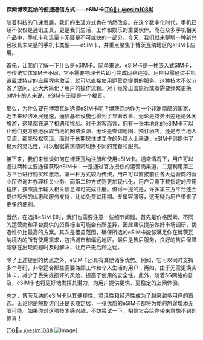 **探索博茨瓦纳的便捷通信方式——eSIM卡[[TG💪+ @esim1088](https://t.me/s/esim1088)]**

随着科技的飞速发展，我们的生活方式也在悄然改变。在这个数字化时代，手机已经不仅仅是通讯工具，更是我们生活、工作和娱乐的重要伙伴。而在众多手机相关产品中，手机卡和流量卡无疑是不可或缺的一部分。今天，我们就来聊聊一种新兴且极具未来感的手机卡类型——eSIM卡，并重点聚焦于博茨瓦纳地区的eSIM卡应用。

首先，让我们了解一下什么是eSIM卡。简单来说，eSIM卡是一种嵌入式SIM卡，与传统实体SIM卡不同，它不需要物理卡片即可完成网络连接。用户只需通过手机设置或特定的应用程序激活，就可以直接使用运营商提供的服务。这种技术不仅节省了空间，还大大简化了用户的操作流程。对于经常出国旅行或者需要频繁更换SIM卡的人来说，eSIM卡无疑是一个福音。

那么，为什么要在博茨瓦纳选择eSIM卡呢？博茨瓦纳作为一个非洲南部的国家，近年来经济发展迅速，通信基础设施也得到了显著改善。无论是商务出差还是休闲旅游，这里都充满了机遇和挑战。对于游客而言，拥有一张本地化的eSIM卡可以让他们更方便地获取当地的网络资源，无论是查询地图、预订酒店，还是与当地人交流，都能轻松实现。而对于长期居住或工作的外籍人士来说，eSIM卡则提供了极大的灵活性，可以根据需求随时切换不同的套餐和服务。

接下来，我们来谈谈如何在博茨瓦纳注册和使用eSIM卡。通常情况下，用户可以通过两种主要途径获取eSIM卡：一是通过官方授权的运营商渠道，二是利用第三方平台进行购买和激活。第一种方式较为传统，用户可以直接前往各大运营商的营业厅咨询并办理相关业务。而第二种方式则更加现代化，用户只需下载指定的应用程序，按照提示输入相关信息即可完成注册。值得一提的是，许多第三方平台还会提供额外的优惠和服务支持，比如免费试用期、专属客服等，这无疑为用户带来了更多的便利。

当然，在选择eSIM卡时，我们也需要注意一些细节问题。首先是价格因素，不同的运营商和平台提供的资费标准可能会有所差异，因此建议提前做好市场调研，挑选性价比最高的方案。其次是覆盖范围，确保所选的eSIM卡能够满足你在博茨瓦纳境内的所有使用需求，包括城市和偏远地区。最后是售后服务，良好的售后保障能够在出现问题时及时解决，让用户无后顾之忧。

除了上述提到的优点之外，eSIM卡还具有其他诸多优势。例如，它可以同时支持多个号码，非常适合那些需要兼顾工作和个人生活的用户；再如，由于无需更换实体卡，减少了丢失或损坏的风险，提高了使用的安全性。此外，随着5G网络的普及，eSIM卡也将更好地发挥其潜力，为用户提供更快、更稳定的上网体验。

总之，博茨瓦纳的eSIM卡以其便捷性、灵活性和经济性成为了越来越多用户的首选。无论你是短期访问还是长期定居，一张优质的eSIM卡都将为你的旅途增添无限可能。如果你对这项技术感兴趣，不妨尝试一下，相信它会给你带来意想不到的惊喜！

[[TG💪+ @esim1088](https://t.me/s/esim1088) ![Image](https://i.postimg.cc/4NQfJmqS/Snipaste-2025-05-13-00-14-12.png)]